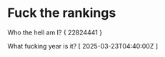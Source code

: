 # Fuck the rankings

Who the hell am I?
{ 22824441 }

What fucking year is it?
[ 2025-03-23T04:40:00Z ]
